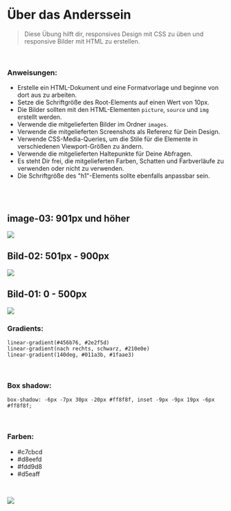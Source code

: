 # Über das Anderssein

> Diese Übung hilft dir, responsives Design mit CSS zu üben und responsive Bilder mit HTML zu erstellen.

<br>

### Anweisungen:

- Erstelle ein HTML-Dokument und eine Formatvorlage und beginne von dort aus zu arbeiten.
- Setze die Schriftgröße des Root-Elements auf einen Wert von 10px.
- Die Bilder sollten mit den HTML-Elementen `picture`, `source` und `img` erstellt werden.
- Verwende die mitgelieferten Bilder im Ordner `images`.
- Verwende die mitgelieferten Screenshots als Referenz für Dein Design.
- Verwende CSS-Media-Queries, um die Stile für die Elemente in verschiedenen Viewport-Größen zu ändern.
- Verwende die mitgelieferten Haltepunkte für Deine Abfragen.
- Es steht Dir frei, die mitgelieferten Farben, Schatten und Farbverläufe zu verwenden oder nicht zu verwenden.
- Die Schriftgröße des "h1"-Elements sollte ebenfalls anpassbar sein.

<br>

<br>

## **image-03:** 901px und höher

![](./reference%20images/ref-03.png)
<br>

## **Bild-02:** 501px - 900px

![](./reference%20images/ref-02.png)
<br>

## **Bild-01:** 0 - 500px

![](./reference%20images/ref-01.png)
<br>

### Gradients:

    linear-gradient(#456b76, #2e2f5d)
    linear-gradient(nach rechts, schwarz, #210e0e)
    linear-gradient(140deg, #011a3b, #1faae3)

<br>

### Box shadow:

    box-shadow: -6px -7px 30px -20px #ff8f8f, inset -9px -9px 19px -6px #ff8f8f;

<br>

### Farben:

- #c7cbcd
- #d8eefd
- #fdd9d8
- #d5eaff

<br>

![](https://img.shields.io/badge/Happy_coding-</>-informational?style=flat&logoColor=white&color=f05032)
